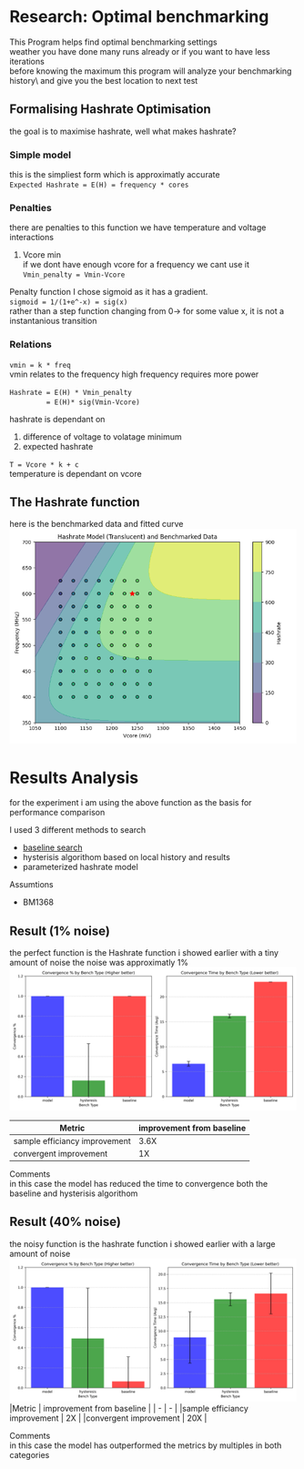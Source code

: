 # Research: Optimal benchmarking
This Program helps find optimal benchmarking settings\
weather you have done many runs already or if you want to have less iterations\
before knowing the maximum this program will analyze your benchmarking history\ 
and give you the best location to next test


## Formalising Hashrate Optimisation
the goal is to maximise hashrate, well what makes hashrate? 

### **Simple model**
this is the simpliest form which is approximatly accurate\
`Expected Hashrate = E(H) = frequency * cores`


### **Penalties**
there are penalties to this function we have temperature and voltage interactions

1. Vcore min\
if we dont have enough vcore for a frequency we cant use it\
`Vmin_penalty = Vmin-Vcore`

Penalty function I chose sigmoid as it has a gradient.\
`sigmoid = 1/(1+e^-x) = sig(x)`\
rather than a step function changing from 0-> for some value x, it is not a instantanious transition



### **Relations**
`vmin = k * freq`\
vmin relates to the frequency high frequency requires more power 

`Hashrate = E(H) * Vmin_penalty`\
`         = E(H)* sig(Vmin-Vcore)`

hashrate is dependant on 
1. difference of voltage to volatage minimum
2. expected hashrate

`T = Vcore * k + c`\
temperature is dependant on vcore

## The Hashrate function
here is the benchmarked data and fitted curve
![Example](/data/plot_ref.png)

# Results Analysis
for the experiment i am using the above function as the basis for performance comparison

I used 3 different methods to search 
*  [baseline search](https://github.com/mrv777/Bitaxe-Hashrate-Benchmark)
* hysterisis algorithom based on local history and results
* parameterized hashrate model 

Assumtions
* BM1368 

## Result (1% noise)
the perfect function is the Hashrate function i showed earlier with a tiny amount of noise
the noise was approximatly 1%
![Example](/data/convergence_analysis_pure_5.png)


|Metric | improvement from baseline |
| - | - |
|sample efficiancy improvement | 3.6X |
|convergent improvement        | 1X |

Comments\
in this case the model has reduced the time to convergence both the baseline and hysterisis algorithom


## Result (40% noise)

the noisy function is the hashrate function i showed earlier with a large amount of noise
![Example](/data/convergence_analysis_noisy_200.png)
|Metric | improvement from baseline |
| - | - |
|sample efficiancy improvement | 2X |
|convergent improvement        | 20X |

Comments\
in this case the model has outperformed the metrics by multiples in both categories
